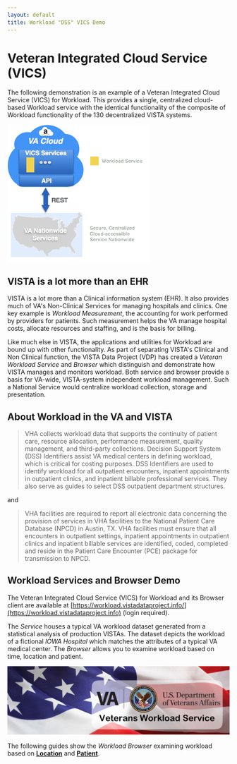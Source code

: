 ```yaml
---
layout: default
title: Workload "DSS" VICS Demo
---
```


# Veteran Integrated Cloud Service (VICS)

The following demonstration is an example of a Veteran Integrated Cloud Service (VICS) for Workload. This provides a single, centralized cloud-based Workload service with the identical functionality of the composite of Workload functionality of the 130 decentralized VISTA systems.


![vics-workload ](images/vics-workload-v5.png)


## VISTA is a lot more than an EHR

VISTA is a lot more than a Clinical information system (EHR). It also provides much of VA's Non-Clinical Services for managing hospitals and clinics. One key example is _Workload Measurement_, the accounting for work performed by providers for patients. Such measurement helps the VA manage hospital costs, allocate resources and staffing, and is the basis for billing.

Like much else in VISTA, the applications and utilities for Workload are bound up with other functionality. As part of separating VISTA's Clinical and Non Clinical function, the VISTA Data Project (VDP) has created a _Veteran Workload Service_ and _Browser_ which distinguish and demonstrate how VISTA manages and monitors workload. Both service and browser provide a basis for VA-wide, VISTA-system independent workload management. Such a National Service would centralize workload collection, storage and presentation.

## About Workload in the VA and VISTA

> VHA collects workload data that supports the continuity of patient care, resource allocation, performance measurement, quality management, and third-party collections. Decision Support System (DSS) Identifiers assist VA medical centers in defining workload, which is critical for costing purposes. DSS Identifiers are used to identify workload for all outpatient encounters, inpatient appointments in outpatient clinics, and inpatient billable professional services. They also serve as guides to select DSS outpatient department structures.

and

> VHA facilities are required to report all electronic data concerning the provision of services in VHA facilities to the National Patient Care Database (NPCD) in Austin, TX. VHA facilities must ensure that all encounters in outpatient settings, inpatient appointments in outpatient clinics and inpatient billable services are identified, coded, completed and reside in the Patient Care Encounter (PCE) package for transmission to NPCD.

## Workload Services and Browser Demo

The Veteran Integrated Cloud Service (VICS) for Workload and its Browser client are available at [https://workload.vistadataproject.info/](https://workload.vistadataproject.info) (login required).

The _Service_ houses a typical VA workload dataset generated from a statistical analysis of production VISTAs. The dataset depicts the workload of a fictional _IOWA Hospital_ which matches the attributes of a typical VA medical center. The _Browser_ allows you to examine workload based on time, location and patient.

![workloadBanner -width70](images/workloadServiceBanner.jpg)

The following guides show the _Workload Browser_ examining workload based on [__Location__](location) and [__Patient__](patient).


